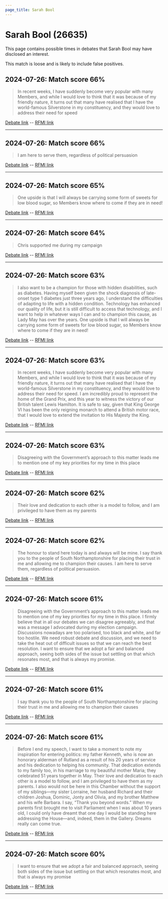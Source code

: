 ```yaml
---
page_title: Sarah Bool
---
```


# Sarah Bool  (26635)

This page contains possible times in debates that Sarah Bool may have disclosed an interest.

This match is loose and is likely to include false positives. 



## 2024-07-26: Match score 66%

>In recent weeks, I have suddenly become very popular with many Members, and while I would love to think that it was because of my friendly nature, it turns out that many have realised that I have the world-famous Silverstone in my constituency, and they would love to address their need for speed

[Debate link](https://www.theyworkforyou.com/debates/?id=2024-07-26d.974.1)  --  [RFMI link](https://www.theyworkforyou.com/mp/26635/register)


---



## 2024-07-26: Match score 66%

>I am here to serve them, regardless of political persuasion

[Debate link](https://www.theyworkforyou.com/debates/?id=2024-07-26d.974.1)  --  [RFMI link](https://www.theyworkforyou.com/mp/26635/register)


---



## 2024-07-26: Match score 65%

>One upside is that I will always be carrying some form of sweets for low blood sugar, so Members know where to come if they are in need!

[Debate link](https://www.theyworkforyou.com/debates/?id=2024-07-26d.974.1)  --  [RFMI link](https://www.theyworkforyou.com/mp/26635/register)


---



## 2024-07-26: Match score 64%

>Chris supported me during my campaign

[Debate link](https://www.theyworkforyou.com/debates/?id=2024-07-26d.974.1)  --  [RFMI link](https://www.theyworkforyou.com/mp/26635/register)


---



## 2024-07-26: Match score 63%

>I also want to be a champion for those with hidden disabilities, such as diabetes. Having myself been given the shock diagnosis of late-onset type 1 diabetes just three years ago, I understand the difficulties of adapting to life with a hidden condition. Technology has enhanced our quality of life, but it is still difficult to access that technology, and I want to help in whatever ways I can and to champion this cause, as Lady May has over the years. One upside is that I will always be carrying some form of sweets for low blood sugar, so Members know where to come if they are in need!

[Debate link](https://www.theyworkforyou.com/debates/?id=2024-07-26d.974.1)  --  [RFMI link](https://www.theyworkforyou.com/mp/26635/register)


---



## 2024-07-26: Match score 63%

>In recent weeks, I have suddenly become very popular with many Members, and while I would love to think that it was because of my friendly nature, it turns out that many have realised that I have the world-famous Silverstone in my constituency, and they would love to address their need for speed. I am incredibly proud to represent the home of the Grand Prix, and this year to witness the victory of our British talent Lewis Hamilton. It is safe to say, given that King George VI has been the only reigning monarch to attend a British motor race, that I would love to extend the invitation to His Majesty the King.

[Debate link](https://www.theyworkforyou.com/debates/?id=2024-07-26d.974.1)  --  [RFMI link](https://www.theyworkforyou.com/mp/26635/register)


---



## 2024-07-26: Match score 63%

>Disagreeing with the Government’s approach to this matter leads me to mention one of my key priorities for my time in this place

[Debate link](https://www.theyworkforyou.com/debates/?id=2024-07-26d.974.1)  --  [RFMI link](https://www.theyworkforyou.com/mp/26635/register)


---



## 2024-07-26: Match score 62%

>Their love and dedication to each other is a model to follow, and I am privileged to have them as my parents

[Debate link](https://www.theyworkforyou.com/debates/?id=2024-07-26d.974.1)  --  [RFMI link](https://www.theyworkforyou.com/mp/26635/register)


---



## 2024-07-26: Match score 62%

>The honour to stand here today is and always will be mine. I say thank you to the people of South Northamptonshire for placing their trust in me and allowing me to champion their causes. I am here to serve them, regardless of political persuasion.

[Debate link](https://www.theyworkforyou.com/debates/?id=2024-07-26d.974.1)  --  [RFMI link](https://www.theyworkforyou.com/mp/26635/register)


---



## 2024-07-26: Match score 61%

>Disagreeing with the Government’s approach to this matter leads me to mention one of my key priorities for my time in this place. I firmly believe that in all our debates we can disagree agreeably, and that was a message I advocated during my election campaign. Discussions nowadays are too polarised, too black and white, and far too hostile. We need robust debate and discussion, and we need to take the heat out of difficult issues so that we can reach the best resolution. I want to ensure that we adopt a fair and balanced approach, seeing both sides of the issue but settling on that which resonates most, and that is always my promise.

[Debate link](https://www.theyworkforyou.com/debates/?id=2024-07-26d.974.1)  --  [RFMI link](https://www.theyworkforyou.com/mp/26635/register)


---



## 2024-07-26: Match score 61%

>I say thank you to the people of South Northamptonshire for placing their trust in me and allowing me to champion their causes

[Debate link](https://www.theyworkforyou.com/debates/?id=2024-07-26d.974.1)  --  [RFMI link](https://www.theyworkforyou.com/mp/26635/register)


---



## 2024-07-26: Match score 61%

>Before I end my speech, I want to take a moment to note my inspiration for entering politics: my father Kenneth, who is now an honorary alderman of Rutland as a result of his 20 years of service and his dedication to helping his community. That dedication extends to my family too, in his marriage to my beautiful mother Maria; they celebrated 51 years together in May. Their love and dedication to each other is a model to follow, and I am privileged to have them as my parents. I also would not be here in this Chamber without the support of my siblings—my sister Lorraine, her husband Richard and their children Joshua, Dominic, Jonty and Olivia, and my brother Matthew and his wife Barbara. I say, “Thank you beyond words.” When my parents first brought me to visit Parliament when I was about 10 years old, I could only have dreamt that one day I would be standing here addressing the House—and, indeed, them in the Gallery. Dreams really can come true.

[Debate link](https://www.theyworkforyou.com/debates/?id=2024-07-26d.974.1)  --  [RFMI link](https://www.theyworkforyou.com/mp/26635/register)


---



## 2024-07-26: Match score 60%

>I want to ensure that we adopt a fair and balanced approach, seeing both sides of the issue but settling on that which resonates most, and that is always my promise

[Debate link](https://www.theyworkforyou.com/debates/?id=2024-07-26d.974.1)  --  [RFMI link](https://www.theyworkforyou.com/mp/26635/register)


---

